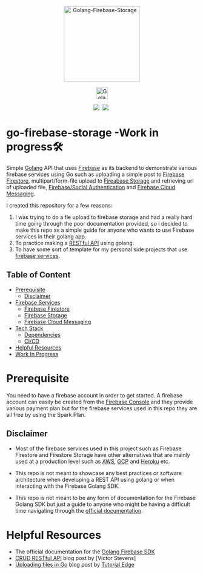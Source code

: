 <p align="center"><img src="assets/logo_image.png" alt="Golang-Firebase-Storage" height="200px"></p>
<p align="center"><img src="assets/logo_text.png" alt="Golang-Firebase-Storage" height="31px"></p>

<p align="center">
<img  src="https://img.shields.io/badge/Go-29BEB0?style=for-the-badge&logo=go&logoColor=white">&nbsp;
<img  src="https://img.shields.io/badge/-FIREBASE-FFCA28?logo=firebase&style=for-the-badge&logoColor=white">&nbsp;
</p>
 
 # go-firebase-storage -Work in progress🛠️

 Simple [Golang](https://golang.org/) API that uses [Firebase](https://firebase.google.com/) as its backend to demonstrate various firebase services using Go such as uploading a simple post to [Firebase Firestore](https://firebase.google.com/docs/firestore), multipart/form-file upload to [Fireabase Storage](https://firebase.google.com/docs/storage) and retrieving url of uploaded file, [Firebase/Social Authentication](https://firebase.google.com/docs/auth) and [Firebase Cloud Messaging](https://firebase.google.com/docs/cloud-messaging/).

 I created this repository for a few reasons: 
 1. I was trying to do a fle upload to firebase storage and had a really hard time going through the poor documentation provided, so i decided to make this repo as a simple guide for anyone who wants to use Firebase services in their golang app.
 2. To practice making a [RESTful API](https://www.redhat.com/en/topics/api/what-is-a-rest-api) using golang.
 3. To have some sort of template for my personal side projects that use [firebase services](https://firebase.google.com/products-build).

 ## Table of Content
- [Prerequisite](#prerequisite)
    - [Disclaimer](##disclaimer)
- [Firebase Services](#firebase-services)
    - [Firebase Firestore](##firebase-firestore)
    - [Firebase Storage](##firebase-storage)
    - [Firebase Cloud Messaging](##firebase-cloud-messaging)
- [Tech Stack](#techstack)
    - [Dependencies](##dependencies)
    - [CI/CD](##ci-cd)
- [Helpful Resources](#helpful-resources)
- [Work In Progress](#work-in-progress)

# Prerequisite
You need to have a firebase account in order to get started. A firebase account can easily be created from the [Firebase Console]("link-to-firebase-console") and they provide various payment plan but for the firebase services used in this repo they are all free by using the Spark Plan.

## Disclaimer

- Most of the firebase services used in this project such as Firebase Firestore and Firestore Storage have other alternatives that are mainly used at a production level such as [AWS](https://aws.amazon.com/sdk-for-go/), [GCP](https://cloud.google.com/go) and [Heroku](https://devcenter.heroku.com/articles/getting-started-with-go) etc.

- This repo is not meant to showcase any best practices or software architecture when developing a REST API using golang or when interacting with the Firebase Golang SDK.

- This repo is not meant to be any form of documentation for the Firebase Golang SDK but just a guide to anyone who might be having a difficult time navigating through the [official documentation](https://github.com/firebase/firebase-admin-go).

# Helpful Resources
- The official documentation for the [Golang Firebase SDK](https://firebase.googleblog.com/2017/08/introducing-firebase-admin-sdk-for-go.html)
- [CRUD RESTful API](https://levelup.gitconnected.com/crud-restful-api-with-go-gorm-jwt-postgres-mysql-and-testing-460a85ab7121) blog post by [Victor Stevens]
- [Uploading files in Go](https://tutorialedge.net/golang/go-file-upload-tutorial/) blog post by [Tutorial Edge](https://tutorialedge.net/)
